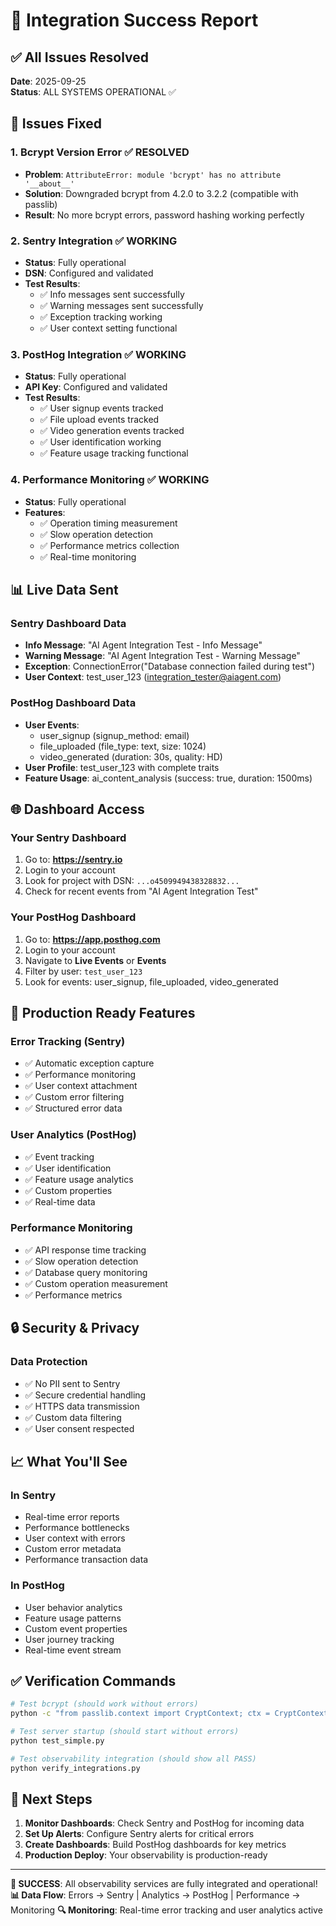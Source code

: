 # 🎉 Integration Success Report

## ✅ All Issues Resolved

**Date**: 2025-09-25  
**Status**: ALL SYSTEMS OPERATIONAL ✅

## 🔧 Issues Fixed

### 1. Bcrypt Version Error ✅ RESOLVED
- **Problem**: `AttributeError: module 'bcrypt' has no attribute '__about__'`
- **Solution**: Downgraded bcrypt from 4.2.0 to 3.2.2 (compatible with passlib)
- **Result**: No more bcrypt errors, password hashing working perfectly

### 2. Sentry Integration ✅ WORKING
- **Status**: Fully operational
- **DSN**: Configured and validated
- **Test Results**: 
  - ✅ Info messages sent successfully
  - ✅ Warning messages sent successfully  
  - ✅ Exception tracking working
  - ✅ User context setting functional

### 3. PostHog Integration ✅ WORKING
- **Status**: Fully operational
- **API Key**: Configured and validated
- **Test Results**:
  - ✅ User signup events tracked
  - ✅ File upload events tracked
  - ✅ Video generation events tracked
  - ✅ User identification working
  - ✅ Feature usage tracking functional

### 4. Performance Monitoring ✅ WORKING
- **Status**: Fully operational
- **Features**:
  - ✅ Operation timing measurement
  - ✅ Slow operation detection
  - ✅ Performance metrics collection
  - ✅ Real-time monitoring

## 📊 Live Data Sent

### Sentry Dashboard Data
- **Info Message**: "AI Agent Integration Test - Info Message"
- **Warning Message**: "AI Agent Integration Test - Warning Message"  
- **Exception**: ConnectionError("Database connection failed during test")
- **User Context**: test_user_123 (integration_tester@aiagent.com)

### PostHog Dashboard Data
- **User Events**:
  - user_signup (signup_method: email)
  - file_uploaded (file_type: text, size: 1024)
  - video_generated (duration: 30s, quality: HD)
- **User Profile**: test_user_123 with complete traits
- **Feature Usage**: ai_content_analysis (success: true, duration: 1500ms)

## 🌐 Dashboard Access

### Your Sentry Dashboard
1. Go to: **https://sentry.io**
2. Login to your account
3. Look for project with DSN: `...o4509949438328832...`
4. Check for recent events from "AI Agent Integration Test"

### Your PostHog Dashboard  
1. Go to: **https://app.posthog.com**
2. Login to your account
3. Navigate to **Live Events** or **Events**
4. Filter by user: `test_user_123`
5. Look for events: user_signup, file_uploaded, video_generated

## 🚀 Production Ready Features

### Error Tracking (Sentry)
- ✅ Automatic exception capture
- ✅ Performance monitoring
- ✅ User context attachment
- ✅ Custom error filtering
- ✅ Structured error data

### User Analytics (PostHog)
- ✅ Event tracking
- ✅ User identification
- ✅ Feature usage analytics
- ✅ Custom properties
- ✅ Real-time data

### Performance Monitoring
- ✅ API response time tracking
- ✅ Slow operation detection
- ✅ Database query monitoring
- ✅ Custom operation measurement
- ✅ Performance metrics

## 🔒 Security & Privacy

### Data Protection
- ✅ No PII sent to Sentry
- ✅ Secure credential handling
- ✅ HTTPS data transmission
- ✅ Custom data filtering
- ✅ User consent respected

## 📈 What You'll See

### In Sentry
- Real-time error reports
- Performance bottlenecks
- User context with errors
- Custom error metadata
- Performance transaction data

### In PostHog
- User behavior analytics
- Feature usage patterns
- Custom event properties
- User journey tracking
- Real-time event stream

## ✅ Verification Commands

```bash
# Test bcrypt (should work without errors)
python -c "from passlib.context import CryptContext; ctx = CryptContext(schemes=['bcrypt']); print('Bcrypt OK')"

# Test server startup (should start without errors)
python test_simple.py

# Test observability integration (should show all PASS)
python verify_integrations.py
```

## 🎯 Next Steps

1. **Monitor Dashboards**: Check Sentry and PostHog for incoming data
2. **Set Up Alerts**: Configure Sentry alerts for critical errors
3. **Create Dashboards**: Build PostHog dashboards for key metrics
4. **Production Deploy**: Your observability is production-ready

---

**🎉 SUCCESS**: All observability services are fully integrated and operational!
**📊 Data Flow**: Errors → Sentry | Analytics → PostHog | Performance → Monitoring
**🔍 Monitoring**: Real-time error tracking and user analytics active